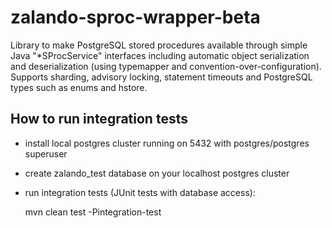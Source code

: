 zalando-sproc-wrapper-beta
==========================

Library to make PostgreSQL stored procedures available through simple Java "*SProcService" interfaces including automatic object serialization and deserialization (using typemapper and convention-over-configuration). Supports sharding, advisory locking, statement timeouts and PostgreSQL types such as enums and hstore.

How to run integration tests
----------------------------

* install local postgres cluster running on 5432 with postgres/postgres superuser
* create zalando_test database on your localhost postgres cluster
* run integration tests (JUnit tests with database access):

    mvn clean test -Pintegration-test
